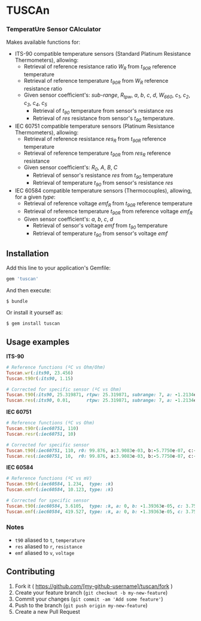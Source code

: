 # **TUSCAn**
### **T**emperat**U**re **S**ensor **CA**lculator

Makes available functions for:

* ITS-90 compatible temperature sensors (Standard Platinum Resistance Thermometers), allowing:
  * Retrieval of reference resistance ratio _W<sub>R</sub>_ from _t<sub>90R</sub>_ reference temperature
  * Retrieval of reference temperature _t<sub>90R</sub>_ from _W<sub>R</sub>_ reference resistance ratio
  * Given sensor coefficient's: _sub-range_, _R<sub>tpw</sub>_, _a_, _b_, _c_, _d_, _W<sub>660</sub>_, _c<sub>1</sub>_, _c<sub>2</sub>_, _c<sub>3</sub>_, _c<sub>4</sub>_, _c<sub>5</sub>_
    * Retrieval of  _t<sub>90</sub>_ temperature from sensor's resistance _res_ 
    * Retrieval of  _res_ resistance from sensor's _t<sub>90</sub>_ temperature. 
* IEC 60751 compatible temperature sensors (Platinum Resistance Thermometers), allowing:
  * Retrieval of reference resistance _res<sub>R</sub>_ from _t<sub>90R</sub>_ reference temperature
  * Retrieval of reference temperature _t<sub>90R</sub>_ from _res<sub>R</sub>_ reference resistance
  * Given sensor coefficient's: _R<sub>0</sub>_, _A_, _B_, _C_
    * Retrieval of sensor's resistance _res_ from _t<sub>90</sub>_ temperature
    * Retrieval of temperature _t<sub>90</sub>_ from sensor's resistance _res_
* IEC 60584 compatible temperature sensors (Thermocouples), allowing, for a given _type_:
  * Retrieval of reference voltage _emf<sub>R</sub>_ from _t<sub>90R</sub>_ reference temperature
  * Retrieval of reference temperature _t<sub>90R</sub>_ from reference voltage _emf<sub>R</sub>_
  * Given sensor coefficient's: _a_, _b_, _c_, _d_
    * Retrieval of sensor's voltage _emf_ from _t<sub>90</sub>_ temperature
    * Retrieval of temperature _t<sub>90</sub>_ from sensor's voltage _emf_


## Installation

Add this line to your application's Gemfile:

```ruby
gem 'tuscan'
```

And then execute:

    $ bundle

Or install it yourself as:

    $ gem install tuscan

## Usage examples

**ITS-90**
```ruby
# Reference functions (ºC vs Ohm/Ohm)
Tuscan.wr(:its90, 23.456)
Tuscan.t90r(:its90, 1.15)

# Corrected for specific sensor (ºC vs Ohm)
Tuscan.t90(:its90, 25.319871, rtpw: 25.319871, subrange: 7, a: -1.2134e-04, b: -9.9190e-06)
Tuscan.res(:its90, 0.01,      rtpw: 25.319871, subrange: 7, a: -1.2134e-04, b: -9.9190e-06)
```

**IEC 60751**
```ruby
# Reference functions (ºC vs Ohm)
Tuscan.t90r(:iec60751, 110)
Tuscan.resr(:iec60751, 10)

# Corrected for specific sensor
Tuscan.t90(:iec60751, 110, r0: 99.876, a:3.9083e-03, b:-5.7750e-07, c:-4.1830e-12)
Tuscan.res(:iec60751, 10,  r0: 99.876, a:3.9083e-03, b:-5.7750e-07, c:-4.1830e-12)
```

**IEC 60584**
```ruby
# Reference functions (ºC vs mV)
Tuscan.t90r(:iec60584, 1.234,  type: :k)
Tuscan.emfr(:iec60584, 10.123, type: :k)

# Corrected for specific sensor
Tuscan.t90(:iec60584, 3.6105,  type: :k, a: 0, b: -1.39363e-05, c: 3.75578e-08, d: -2.17624e-11)
Tuscan.emf(:iec60584, 419.527, type: :k, a: 0, b: -1.39363e-05, c: 3.75578e-08, d: -2.17624e-11)
```


### Notes
* `t90` aliased to `t`, `temperature`
* `res` aliased to `r`, `resistance`
* `emf` aliased to `v`, `voltage`


## Contributing

1. Fork it ( https://github.com/[my-github-username]/tuscan/fork )
2. Create your feature branch (`git checkout -b my-new-feature`)
3. Commit your changes (`git commit -am 'Add some feature'`)
4. Push to the branch (`git push origin my-new-feature`)
5. Create a new Pull Request
